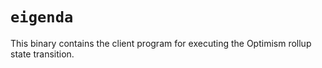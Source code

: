 # `eigenda`

This binary contains the client program for executing the Optimism rollup state transition.
